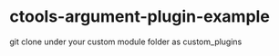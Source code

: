 ctools-argument-plugin-example
==============================

git clone under your custom module folder as custom_plugins
